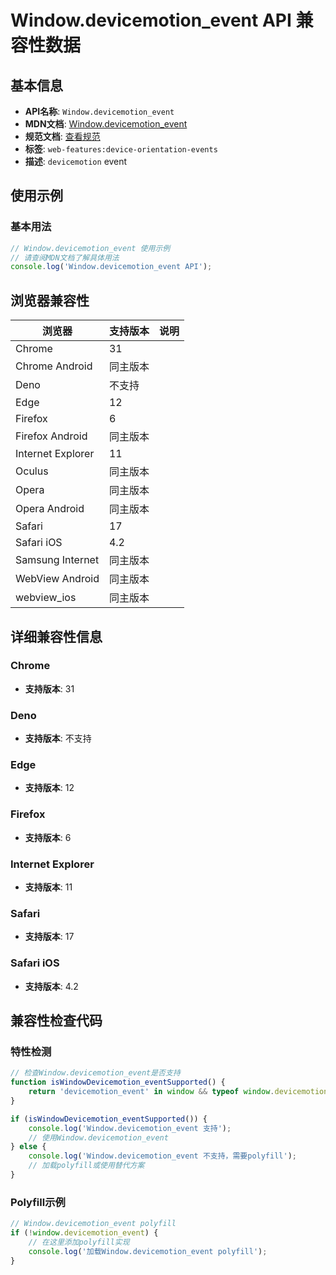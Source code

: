 # Window.devicemotion_event API 兼容性数据

## 基本信息

- **API名称**: `Window.devicemotion_event`
- **MDN文档**: [Window.devicemotion_event](https://developer.mozilla.org/docs/Web/API/Window/devicemotion_event)
- **规范文档**: [查看规范](https://w3c.github.io/deviceorientation/#devicemotion,https://w3c.github.io/deviceorientation/#dom-window-ondevicemotion)
- **标签**: `web-features:device-orientation-events`
- **描述**: `devicemotion` event

## 使用示例

### 基本用法

```javascript
// Window.devicemotion_event 使用示例
// 请查阅MDN文档了解具体用法
console.log('Window.devicemotion_event API');
```

## 浏览器兼容性

| 浏览器 | 支持版本 | 说明 |
|--------|----------|------|
| Chrome | 31 |  |
| Chrome Android | 同主版本 |  |
| Deno | 不支持 |  |
| Edge | 12 |  |
| Firefox | 6 |  |
| Firefox Android | 同主版本 |  |
| Internet Explorer | 11 |  |
| Oculus | 同主版本 |  |
| Opera | 同主版本 |  |
| Opera Android | 同主版本 |  |
| Safari | 17 |  |
| Safari iOS | 4.2 |  |
| Samsung Internet | 同主版本 |  |
| WebView Android | 同主版本 |  |
| webview_ios | 同主版本 |  |

## 详细兼容性信息

### Chrome

- **支持版本**: 31

### Deno

- **支持版本**: 不支持

### Edge

- **支持版本**: 12

### Firefox

- **支持版本**: 6

### Internet Explorer

- **支持版本**: 11

### Safari

- **支持版本**: 17

### Safari iOS

- **支持版本**: 4.2

## 兼容性检查代码

### 特性检测

```javascript
// 检查Window.devicemotion_event是否支持
function isWindowDevicemotion_eventSupported() {
    return 'devicemotion_event' in window && typeof window.devicemotion_event === 'function';
}

if (isWindowDevicemotion_eventSupported()) {
    console.log('Window.devicemotion_event 支持');
    // 使用Window.devicemotion_event
} else {
    console.log('Window.devicemotion_event 不支持，需要polyfill');
    // 加载polyfill或使用替代方案
}
```

### Polyfill示例

```javascript
// Window.devicemotion_event polyfill
if (!window.devicemotion_event) {
    // 在这里添加polyfill实现
    console.log('加载Window.devicemotion_event polyfill');
}
```

